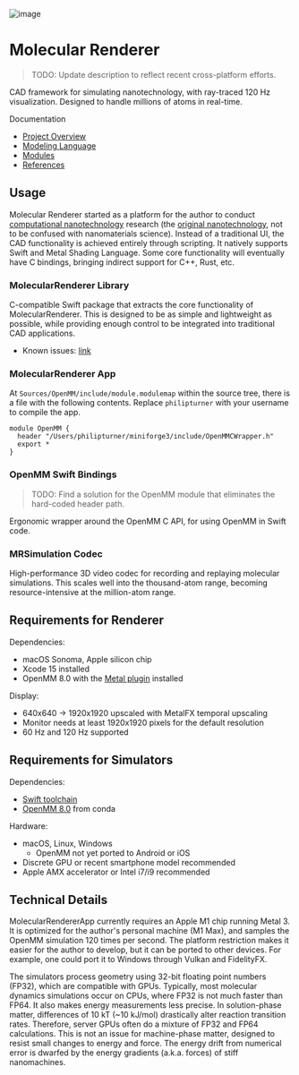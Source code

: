 
![image](https://github.com/philipturner/molecular-renderer/assets/71743241/d5585c84-7e4e-4507-841a-452fb68615d3)

# Molecular Renderer

> TODO: Update description to reflect recent cross-platform efforts.

CAD framework for simulating nanotechnology, with ray-traced 120 Hz visualization. Designed to handle millions of atoms in real-time.

Documentation
- [Project Overview](./Documentation/Overview.md)
- [Modeling Language](./Documentation/HDL.md)
- [Modules](./Documentation/Modules.md)
- [References](./Documentation/References.md)

## Usage

Molecular Renderer started as a platform for the author to conduct [computational nanotechnology](https://www.zyvex.com/nanotech/compNano.html) research (the [original nanotechnology](https://en.wikipedia.org/wiki/Molecular_nanotechnology), not to be confused with nanomaterials science). Instead of a traditional UI, the CAD functionality is achieved entirely through scripting. It natively supports Swift and Metal Shading Language. Some core functionality will eventually have C bindings, bringing indirect support for C++, Rust, etc.

### MolecularRenderer Library

C-compatible Swift package that extracts the core functionality of MolecularRenderer. This is designed to be as simple and lightweight as possible, while providing enough control to be integrated into traditional CAD applications.
- Known issues: [link](./Documentation/KnownIssues.md)

### MolecularRenderer App

At `Sources/OpenMM/include/module.modulemap` within the source tree, there is a file with the following contents. Replace `philipturner` with your username to compile the app.

```
module OpenMM {
  header "/Users/philipturner/miniforge3/include/OpenMMCWrapper.h"
  export *
}
```

### OpenMM Swift Bindings

> TODO: Find a solution for the OpenMM module that eliminates the hard-coded header path.

Ergonomic wrapper around the OpenMM C API, for using OpenMM in Swift code.

### MRSimulation Codec

High-performance 3D video codec for recording and replaying molecular simulations. This scales well into the thousand-atom range, becoming resource-intensive at the million-atom range.

## Requirements for Renderer

Dependencies:
- macOS Sonoma, Apple silicon chip
- Xcode 15 installed
- OpenMM 8.0 with the [Metal plugin](https://github.com/philipturner/openmm-metal) installed

Display:
- 640x640 -> 1920x1920 upscaled with MetalFX temporal upscaling
- Monitor needs at least 1920x1920 pixels for the default resolution
- 60 Hz and 120 Hz supported

## Requirements for Simulators

Dependencies:
- [Swift toolchain](https://swift.org/download)
- [OpenMM 8.0](https://openmm.org) from conda

Hardware:
- macOS, Linux, Windows
  - OpenMM not yet ported to Android or iOS
- Discrete GPU or recent smartphone model recommended
- Apple AMX accelerator or Intel i7/i9 recommended

## Technical Details

MolecularRendererApp currently requires an Apple M1 chip running Metal 3. It is optimized for the author's personal machine (M1 Max), and samples the OpenMM simulation 120 times per second. The platform restriction makes it easier for the author to develop, but it can be ported to other devices. For example, one could port it to Windows through Vulkan and FidelityFX.

The simulators process geometry using 32-bit floating point numbers (FP32), which are compatible with GPUs. Typically, most molecular dynamics simulations occur on CPUs, where FP32 is not much faster than FP64. It also makes energy measurements less precise. In solution-phase matter, differences of 10 kT (~10 kJ/mol) drastically alter reaction transition rates. Therefore, server GPUs often do a mixture of FP32 and FP64 calculations. This is not an issue for machine-phase matter, designed to resist small changes to energy and force. The energy drift from numerical error is dwarfed by the energy gradients (a.k.a. forces) of stiff nanomachines.


